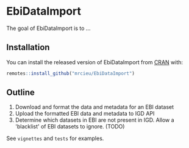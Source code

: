 
# EbiDataImport

<!-- badges: start -->
<!-- badges: end -->

The goal of EbiDataImport is to ...

## Installation

You can install the released version of EbiDataImport from [CRAN](https://CRAN.R-project.org) with:

``` r
remotes::install_github("mrcieu/EbiDataImport")
```


## Outline

1. Download and format the data and metadata for an EBI dataset
2. Upload the formatted EBI data and metadata to IGD API
3. Determine which datasets in EBI are not present in IGD. Allow a 'blacklist' of EBI datasets to ignore. (TODO)

See `vignettes` and `tests` for examples.

